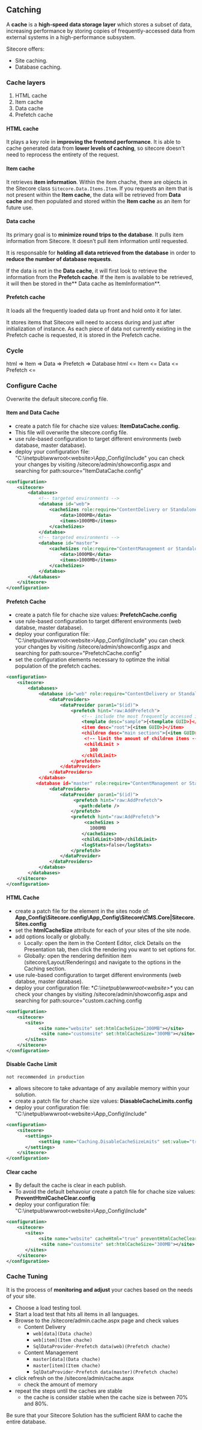 ## Catching

A **cache** is a **high-speed data storage layer** which stores a subset of data, increasing performance by storing copies of frequently-accessed data from external systems in a high-performance subsystem.

Sitecore offers:

- Site caching.
- Database caching.
     
### Cache layers

1. HTML cache
2. Item cache
3. Data cache
4. Prefetch cache

#### HTML cache

It plays a key role in **improving the frontend performance**. It is able to cache generated data from **lower levels of caching**, so sitecore doesn't need to reprocess the entirety of the request.

#### Item cache

It retrieves **item information**. Within the item chache, there are objects in the Sitecore class `Sitecore.Data.Items.Item`. If you requests an item that is not present within the **Item cache**, the data will be retrieved from **Data cache** and then populated and stored within the **Item cache** as an item for future use.

#### Data cache

Its primary goal is to **minimize round trips to the database**. It pulls item information from Sitecore. It doesn't pull item information until requested.

It is responsable for **holding all data retrieved from the database** in order to **reduce the number of database requests**.

If the data is not in the **Data cache**, it will first look to retrieve the information from the **Prefetch cache**. If the item is available to be retrieved, it will then be stored in the** Data cache as ItemInformation**.

#### Prefetch cache

It loads all the frequently loaded data up front and hold onto it for later.

It stores items that Sitecore will need to access during and just after initialization of instance. As each piece of data not currently existing in the Prefetch cache is requested, it is stored in the Prefetch cache.

### Cycle

html => Item => Data => Prefetch =>
                                    Database
html <= Item <= Data <= Prefetch <=

### Configure Cache

Overwrite the default sitecore.config file.

#### Item and Data Cache

- create a patch file for chache size values: **ItemDataCache.config.**
- This file will overwrite the sitecore.config file.
- use rule-based configuration to target different environments (web database, master database).
- deploy your configuration file:
    "C:\inetpub\wwwroot\<website>\App_Config\Include\" 
    you can check your changes by visiting /sitecore/admin/showconfig.aspx and searching for path:source="ItemDataCache.config"


```xml
<configuration>
    <sitecore>
        <databases>
            <!-- targeted environments -->
            <database id="web">
                <cacheSizes role:require="ContentDelivery or Standalone">
                    <data>1000MB</data>
                    <items>1000MB</items>
                </cacheSizes>
            </databse>
            <!-- targeted environments -->
            <database id="master">
                <cacheSizes role:require="ContentManagement or Standalone">
                    <data>1000MB</data>
                    <items>1000MB</items>
                </cacheSizes>
            </databse>
        </databases>
    </sitecore>
</configuration>   
```

#### Prefetch Cache

- create a patch file for chache size values: **PrefetchCache.config**
- use rule-based configuration to target different environments (web databse, master database).
- deploy your configuration file:
    "C:\inetpub\wwwroot\<website>\App_Config\Include\" 
    you can check your changes by visiting /sitecore/admin/showconfig.aspx and searching for path:source="PrefetchCache.config"
- set the configuration elements necessary to optimze the initial population of the prefetch caches.

```xml
<configuration>
    <sitecore>
        <databases>
            <database id="web" role:require="ContentDelivery or Standalone">
                <dataProviders> 
                    <dataProvider param1="$(id)">
                        <prefetch hint="raw:AddPrefetch">
                            <!-- include the most frequently accessed items  -->
                            <template desc="sample">{<template GUID>}</template>
                            <item desc="root">{<item GUID>}</item>
                            <children desc="main sections">{<item GUID>}</item> 
                             <!-- limit the amount of children items -->
                             <childLimit >
                               100
                            </childLimit>
                        </prefetch>
                    </dataProvider> 
                </dataProviders>    
            </databse>
           <database id="master" role:require="ContentManagement or Standalone">
                <dataProviders> 
                    <dataProvider param1="$(id)">
                         <prefetch hint="raw:AddPrefetch">
                           <path:delete />
                        </prefetch>
                        <prefetch hint="raw:AddPrefetch">
                             <cacheSizes >
                               1000MB
                            </cacheSizes>
                            <childLimit>100</childLimit>
                            <logStats>false</logStats>
                        </prefetch>
                    </dataProvider> 
                </dataProviders>    
            </databse>
        </databases>
    </sitecore>
</configuration>
```

#### HTML Cache

- create a patch file for the <sites> element in the sites node of: **App_Config\Sitecore.config\App_Config\Sitecore\CMS.Core|Sitecore.Sites.config**
- set the **htmlCacheSize** attribute for each of your sites of the site node.
- add options locally or globally.
    - Locally: open the item in the Content Editor, click Details on the Presentation tab, then click the rendering you want to set options for.
    - Globally: open the rendering definition item (sitecore/Layout/Renderings) and navigate to the options in the Caching section.
- use rule-based configuration to target different environments (web databse, master database).
- deploy your configuration file:
    **C:\inetpub\wwwroot\<website>\**
    you can check your changes by visiting /sitecore/admin/showconfig.aspx and searching for path:source="custom.caching.config

```xml
<configuration>
    <sitecore>
       <sites>
            <site name="website" set:htmlCacheSize="300MB"></site>
             <site name="customsite" set:htmlCacheSize="300MB"></site>
       </sites>
    </sitecore>
</configuration>
```

#### Disable Cache Limit

`not recommended in production`

- allows sitecore to take advantage of any available memory within your solution.
- create a patch file for chache size values: **DiasableCacheLimits.config**
- deploy your configuration file:
    "C:\inetpub\wwwroot\<website>\App_Config\Include\" 

```xml
<configuration>
    <sitecore>
       <settings>
            <setting name="Caching.DisableCacheSizeLmits" set:value="true"></setting>
       </settings>
    </sitecore>
</configuration>
```

#### Clear cache

- By default the cache is clear in each publish.
- To avoid the default behavoiur create a patch file for chache size values: **PreventHtmlCacheClear.config**
- deploy your configuration file:
    "C:\inetpub\wwwroot\<website>\App_Config\Include\" 

```xml
<configuration>
    <sitecore>
       <sites>
            <site name="website" cacheHtml="true" preventHtmlCacheClear="true"></site>
             <site name="customsite" set:htmlCacheSize="300MB"></site>
       </sites>
    </sitecore>
</configuration>
```

### Cache Tuning

It is the process of **monitoring and adjust** your caches based on the needs of your site.

- Choose a load testing tool.
- Start a load test that hits all items in all languages.
- Browse to the /sitecore/admin.cache.aspx page and check values
    - Content Delivery
        - ```web[data](Data chache)```
        - ```web[item](Item chache)```
        - ```SqlDataProvider-Prefetch data(web)(Prefetch chache)```
     - Content Management
        - ```master[data](Data chache)```
        - ```master[item](Item chache)```
        - ```SqlDataProvider-Prefetch data(master)(Prefetch chache)```
- click refresh on the /sitecore/admin/cache.aspx
    - check the amount of memory
- repeat the steps until the caches are stable
    - the cache is consider stable when the cache size is between 70% and 80%.


Be sure that your Sitecore Solution has the sufficient RAM to cache the entire database.